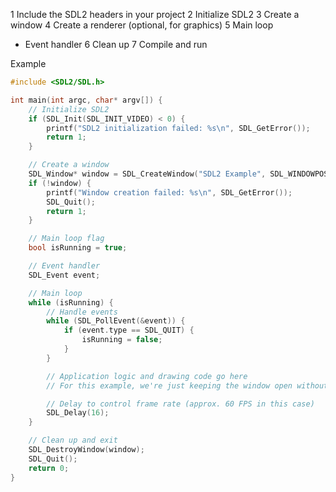 1 Include the SDL2 headers in your project
2 Initialize SDL2
3 Create a window
4 Create a renderer (optional, for graphics)
5 Main loop
  - Event handler
6 Clean up
7 Compile and run


Example
```cpp
#include <SDL2/SDL.h>

int main(int argc, char* argv[]) {
    // Initialize SDL2
    if (SDL_Init(SDL_INIT_VIDEO) < 0) {
        printf("SDL2 initialization failed: %s\n", SDL_GetError());
        return 1;
    }

    // Create a window
    SDL_Window* window = SDL_CreateWindow("SDL2 Example", SDL_WINDOWPOS_UNDEFINED, SDL_WINDOWPOS_UNDEFINED, 800, 600, SDL_WINDOW_SHOWN);
    if (!window) {
        printf("Window creation failed: %s\n", SDL_GetError());
        SDL_Quit();
        return 1;
    }

    // Main loop flag
    bool isRunning = true;

    // Event handler
    SDL_Event event;

    // Main loop
    while (isRunning) {
        // Handle events
        while (SDL_PollEvent(&event)) {
            if (event.type == SDL_QUIT) {
                isRunning = false;
            }
        }

        // Application logic and drawing code go here
        // For this example, we're just keeping the window open without any graphics

        // Delay to control frame rate (approx. 60 FPS in this case)
        SDL_Delay(16);
    }

    // Clean up and exit
    SDL_DestroyWindow(window);
    SDL_Quit();
    return 0;
}
```
